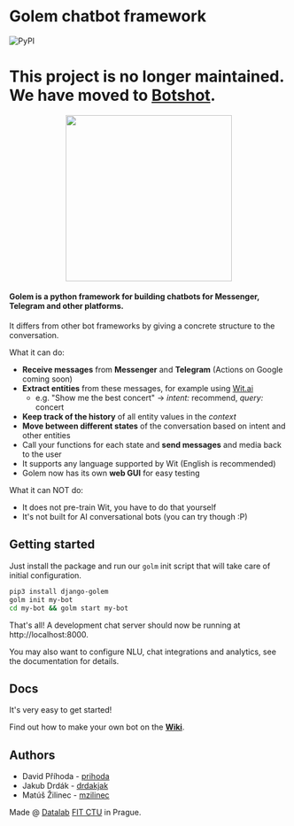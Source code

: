 # Golem chatbot framework

![PyPI](https://img.shields.io/pypi/v/django-golem.svg)

# This project is no longer maintained. We have moved to [Botshot](https://github.com/botshot/botshot).

<p align="center">
<img src="https://www.praguevisitor.eu/wp-content/uploads/2018/03/Golem.jpg" width="300"/>
</p>

#### Golem is a python framework for building chatbots for Messenger, Telegram and other platforms.

It differs from other bot frameworks by giving a concrete structure to the conversation.

What it can do:
- __Receive messages__ from __Messenger__ and __Telegram__ (Actions on Google coming soon)
- __Extract entities__ from these messages, for example using [Wit.ai](http://wit.ai)
  - e.g. "Show me the best concert" -> *intent:* recommend, *query:* concert
- __Keep track of the history__ of all entity values in the *context*
- __Move between different states__ of the conversation based on intent and other entities
- Call your functions for each state and __send messages__ and media back to the user
- It supports any language supported by Wit (English is recommended)
- Golem now has its own __web GUI__ for easy testing

What it can NOT do:
- It does not pre-train Wit, you have to do that yourself
- It's not built for AI conversational bots (you can try though :P)

## Getting started

Just install the package and run our `golm` init script that will take care of initial configuration.
```bash
pip3 install django-golem
golm init my-bot
cd my-bot && golm start my-bot
```

That's all! A development chat server should now be running at http://localhost:8000.


You may also want to configure NLU, chat integrations and analytics, see the documentation for details.

## Docs

It's very easy to get started!

Find out how to make your own bot on the **[Wiki](https://github.com/prihoda/golem/wiki)**.


## Authors
- David Příhoda - [prihoda](https://github.com/prihoda)
- Jakub Drdák   - [drdakjak](https://github.com/drdakjak)
- Matúš Žilinec - [mzilinec](https://github.com/mzilinec)

Made @ [Datalab](https://datalab.fit.cvut.cz) [FIT CTU](https://fit.cvut.cz/en) in Prague.
